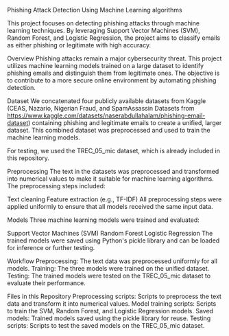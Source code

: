 Phishing Attack Detection Using Machine Learning algorithms

This project focuses on detecting phishing attacks through machine learning techniques. By leveraging Support Vector Machines (SVM), Random Forest, and Logistic Regression, the project aims to classify emails as either phishing or legitimate with high accuracy.

Overview
Phishing attacks remain a major cybersecurity threat. This project utilizes machine learning models trained on a large dataset to identify phishing emails and distinguish them from legitimate ones. The objective is to contribute to a more secure online environment by automating phishing detection.

Dataset
We concatenated four publicly available datasets from Kaggle (CEAS, Nazario, Nigerian Fraud, and SpamAssassin Datasets from https://www.kaggle.com/datasets/naserabdullahalam/phishing-email-dataset) containing phishing and legitimate emails to create a unified, larger dataset. This combined dataset was preprocessed and used to train the machine learning models.

For testing, we used the TREC_05_mic dataset, which is already included in this repository.

Preprocessing
The text in the datasets was preprocessed and transformed into numerical values to make it suitable for machine learning algorithms. The preprocessing steps included:

Text cleaning
Feature extraction (e.g., TF-IDF)
All preprocessing steps were applied uniformly to ensure that all models received the same input data.

Models
Three machine learning models were trained and evaluated:

Support Vector Machines (SVM)
Random Forest
Logistic Regression
The trained models were saved using Python's pickle library and can be loaded for inference or further testing.

Workflow
Preprocessing: The text data was preprocessed uniformly for all models.
Training: The three models were trained on the unified dataset.
Testing: The trained models were tested on the TREC_05_mic dataset to evaluate their performance.

Files in this Repository
Preprocessing scripts: Scripts to preprocess the text data and transform it into numerical values.
Model training scripts: Scripts to train the SVM, Random Forest, and Logistic Regression models.
Saved models: Trained models saved using the pickle library for reuse.
Testing scripts: Scripts to test the saved models on the TREC_05_mic dataset.
